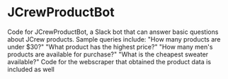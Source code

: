 # JCrewProductBot

Code for JCrewProductBot, a Slack bot that can answer basic questions about JCrew products. Sample queries include:
"How many products are under $30?"
"What product has the highest price?"
"How many men's products are available for purchase?"
"What is the cheapest sweater available?"
Code for the webscraper that obtained the product data is included as well
